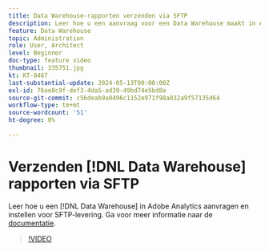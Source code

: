 ```yaml
---
title: Data Warehouse-rapporten verzenden via SFTP
description: Leer hoe u een aanvraag voor een Data Warehouse maakt in Adobe Analytics en deze instelt voor levering via SFTP.
feature: Data Warehouse
topic: Administration
role: User, Architect
level: Beginner
doc-type: feature video
thumbnail: 335751.jpg
kt: KT-8467
last-substantial-update: 2024-05-13T00:00:00Z
exl-id: 76ae8c9f-def3-4da5-ad39-49bd74e5bd8a
source-git-commit: c56deab9a0496c1152e971f98a832a9f57135d64
workflow-type: tm+mt
source-wordcount: '51'
ht-degree: 0%

---
```


# Verzenden [!DNL Data Warehouse] rapporten via SFTP

Leer hoe u een [!DNL Data Warehouse] in Adobe Analytics aanvragen en instellen voor SFTP-levering. Ga voor meer informatie naar de [documentatie](https://experienceleague.adobe.com/nl/docs/analytics/export/ftp-and-sftp/secure-file-transfer-protocol/ftp-sftp-dw).

>[!VIDEO](https://video.tv.adobe.com/v/335751/?quality=12&learn=on)
